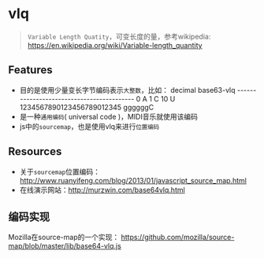 # vlq

> `Variable Length Quatity`，可变长度的量，参考wikipedia: <https://en.wikipedia.org/wiki/Variable-length_quantity>

## Features

* 目的是使用少量变长字节编码表示`大整数`，比如：
        decimal                         base63-vlq
        ------------------------------------------
        0                               A
        1                               C
        10                              U
        1234567890123456789012345       ggggggC
* 是一种`通用编码`( universal code )，MIDI音乐就使用该编码
* js中的`sourcemap`，也是使用vlq来进行`位置编码`


## Resources

* 关于`sourcemap`位置编码：<http://www.ruanyifeng.com/blog/2013/01/javascript_source_map.html>
* 在线演示网站：<http://murzwin.com/base64vlq.html>


## 编码实现

Mozilla在source-map的一个实现：
<https://github.com/mozilla/source-map/blob/master/lib/base64-vlq.js>
